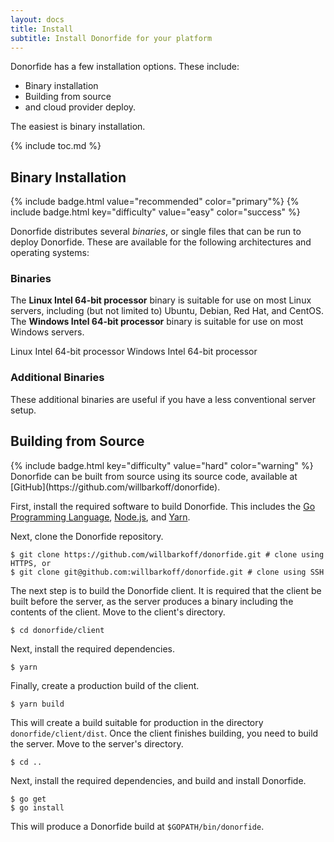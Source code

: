 ```yaml
---
layout: docs
title: Install
subtitle: Install Donorfide for your platform
---
```


Donorfide has a few installation options. These include:
- Binary installation
- Building from source
- and cloud provider deploy.

The easiest is binary installation.

{% include toc.md %}

## Binary Installation
<div class="field is-grouped is-grouped-multiline">
{% include badge.html value="recommended" color="primary"%}
{% include badge.html key="difficulty" value="easy" color="success" %}
</div>

Donorfide distributes several _binaries_, or single files that can be run to deploy Donorfide. These are available for the following architectures and operating systems:

### Binaries
The <strong>Linux Intel 64-bit processor</strong> binary is suitable for use on most Linux servers, including (but not limited to) Ubuntu, Debian, Red Hat, and CentOS. The <strong>Windows Intel 64-bit processor</strong> binary is suitable for use on most Windows servers.

<a class="button is-primary is-outlined">
	Linux Intel 64-bit processor
</a>
<a class="button is-primary is-outlined">
	Windows Intel 64-bit processor
</a>

### Additional Binaries
These additional binaries are useful if you have a less conventional server setup.


## Building from Source
<div class="field is-grouped is-grouped-multiline">
{% include badge.html key="difficulty" value="hard" color="warning" %}
</div>
Donorfide can be built from source using its source code, available at [GitHub](https://github.com/willbarkoff/donorfide).

First, install the required software to build Donorfide. This includes the [Go Programming Language](https://golang.org), [Node.js](https://nodejs.org), and [Yarn](https://yarnpkg.org).

Next, clone the Donorfide repository.
```shell
$ git clone https://github.com/willbarkoff/donorfide.git # clone using HTTPS, or
$ git clone git@github.com:willbarkoff/donorfide.git # clone using SSH
```

The next step is to build the Donorfide client. It is required that the client be built before the server, as the server produces a binary including the contents of the client. Move to the client's directory.

```shell
$ cd donorfide/client
```

Next, install the required dependencies.
```shell
$ yarn
```

Finally, create a production build of the client.
```shell
$ yarn build
```

This will create a build suitable for production in the directory `donorfide/client/dist`. Once the client finishes building, you need to build the server. Move to the server's directory.
```shell
$ cd ..
```

Next, install the required dependencies, and build and install Donorfide.
```shell
$ go get
$ go install
```

This will produce a Donorfide build at `$GOPATH/bin/donorfide`.
